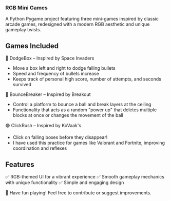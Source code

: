 ### RGB Mini Games

A Python Pygame project featuring three mini-games inspired by classic arcade games, redesigned with a modern RGB aesthetic and unique gameplay twists.

## Games Included
🔴 DodgeBox – Inspired by Space Invaders
- Move a box left and right to dodge falling bullets
- Speed and frequency of bullets increase
- Keeps track of personal high score, number of attempts, and seconds survived

🔵 BounceBreaker – Inspired by Breakout
- Control a platform to bounce a ball and break layers at the ceiling
- Functionality that acts as a random "power up" that deletes multiple blocks at once or changes the movement of the ball

🟢 ClickRush – Inspired by KoVaak's
- Click on falling boxes before they disappear!
- I have used this practice for games like Valorant and Fortnite, improving coordination and reflexes

## Features
✅ RGB-themed UI for a vibrant experience
✅ Smooth gameplay mechanics with unique functionality
✅ Simple and engaging design

🚀 Have fun playing! Feel free to contribute or suggest improvements.
